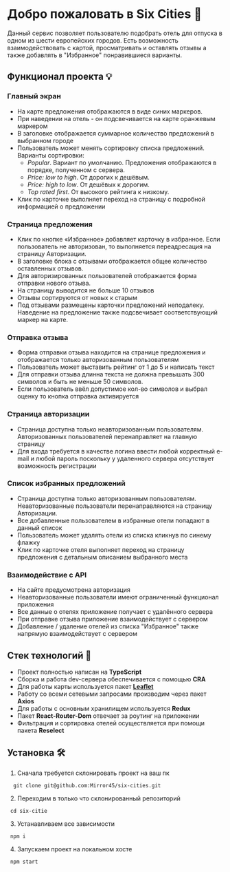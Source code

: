# Добро пожаловать в Six Cities 🎉

Данный сервис позволяет пользователю подобрать отель для отпуска в одном из шести европейских городов. Есть возможность взаимодействовать с картой, просматривать и оставлять отзывы а также добавлять в "Избранное" понравившиеся варианты.

## Функционал проекта 💡

### Главный экран

- На карте предложения отображаются в виде синих маркеров.
- При наведении на отель - он подсвечивается на карте оранжевым маркером
- В заголовке отображается суммарное количество предложений в выбранном городе
- Пользователь может менять сортировку списка предложений. Варианты сортировки:
    + _Popular_. Вариант по умолчанию. Предложения отображаются в порядке, полученном с сервера.
    + _Price: low to high_. От дорогих к дешёвым.
    + _Price: high to low_. От дешёвых к дорогим.
    + _Top rated first_. От высокого рейтинга к низкому.
- Клик по карточке выполняет переход на страницу с подробной информацией о предложении

### Страница предложения

- Клик по кнопке «Избранное» добавляет карточку в избранное. Если пользователь не авторизован, то выполняется переадресация на страницу Авторизации.
- В заголовке блока с отзывами отображается общее количество оставленных отзывов.
- Для авторизированных пользователей отображается форма отправки нового отзыва.
- На страницу выводится не больше 10 отзывов
- Отзывы сортируются от новых к старым
- Под отзывами размещены карточки предложений неподалеку. Наведение на предложение также подсвечивает соответствующий маркер на карте.

### Отправка отзыва

- Форма отправки отзыва находится на странице предложения и отображается только авторизованным пользователям
- Пользователь может выставить рейтинг от 1 до 5 и написать текст
- Для отправки отзыва длинна текста не должна превышать 300 символов и быть не меньше 50 символов.
- Если пользователь ввёл допустимое кол-во символов и выбрал оценку то кнопка отправка активируется

### Страница авторизации

- Страница доступна только неавторизованным пользователям. Авторизованных пользователей перенаправляет на главную страницу
- Для входа требуется в качестве логина ввести любой корректный e-mail и любой пароль поскольку у удаленного сервера отсутствует возможность регистрации

### Список избранных предложений

- Страница доступна только авторизованным пользователям. Неавторизованные пользователи перенаправляются на страницу Авторизации.
- Все добавленные пользователем в избранные отели попадают в данный список
- Пользователь может удалять отели из списка кликнув по синему флажку
- Клик по карточке отеля выполняет переход на страницу предложения с детальным описанием выбранного места

### Взаимодействие c API

- На сайте предусмотрена авторизация
- Неавторизованные пользователи имеют ограниченный функционал приложения
- Все данные о отелях приложение получает с удалённого сервера
- При отправке отзыва приложение взаимодействует с сервером
- Добавление / удаление отелей из списка "Избранное" также напрямую взаимодействует с сервером

## Стек технологий 🤖 

- Проект полностью написан на **TypeScript**
- Сборка и работа dev-сервера обеспечивается с помощью **CRA**
- Для работы карты используется пакет [**Leaflet**](https://leafletjs.com)
- Работу со всеми сетевыми запросами производим через пакет **Axios**
- Для работы с основным хранилищем используется **Redux**
- Пакет **React-Router-Dom** отвечает за роутинг на приложении
- Фильтрация и сортировка отелей осуществляется при помощи пакета **Reselect**

## Установка 🛠

1. Сначала требуется склонировать проект на ваш пк

```
  git clone git@github.com:Mirror45/six-cities.git
```

2. Переходим в только что склонированный репозиторий

```
 cd six-citie
```

3. Устанавливаем все зависимости

```
 npm i
```

4. Запускаем проект на локальном хосте

```
 npm start
```
